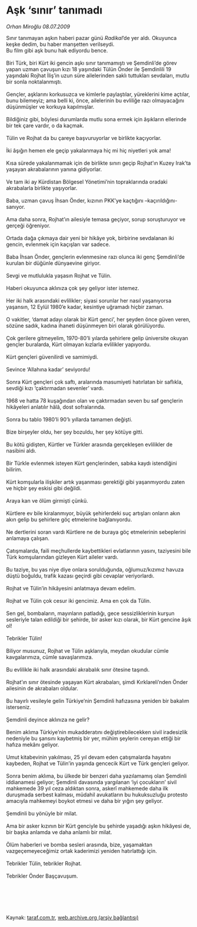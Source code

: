 # Aşk ‘sınır’ tanımadı

*Orhan Miroğlu 08.07.2009*

<div class="taraf_structure_2col_1zq">
<div class="margen_n">



 <p>Sınır tanımayan aşkın haberi pazar günü <i>Radikal</i>’de yer aldı. Okuyunca keşke dedim, bu haber manşetten verilseydi. <br/>Bu film gibi aşk bunu hak ediyordu bence. <br/><br/>Biri Türk, biri Kürt iki gencin aşkı sınır tanımamıştı ve Şemdinli’de görev yapan uzman çavuşun kızı 18 yaşındaki Tülün Önder ile Şemdinlili 19 yaşındaki Rojhat İliş’in uzun süre ailelerinden saklı tuttukları sevdaları, mutlu bir sonla noktalanmıştı. <br/><br/>Gençler, aşklarını korkusuzca ve kimlerle paylaştılar, yüreklerini kime açtılar, bunu bilemeyiz; ama belli ki, önce, ailelerinin bu evliliğe razı olmayacağını düşünmüşler ve korkuya kapılmışlar. <br/><br/>Bildiğiniz gibi, böylesi durumlarda mutlu sona ermek için âşıkların ellerinde bir tek çare vardır, o da kaçmak. <br/><br/>Tülin ve Rojhat da bu çareye başvuruyorlar ve birlikte kaçıyorlar. <br/><br/>İki âşığın hemen ele geçip yakalanmaya hiç mi hiç niyetleri yok ama! <br/><br/>Kısa sürede yakalanmamak için de birlikte sınırı geçip Rojhat’ın Kuzey Irak’ta yaşayan akrabalarının yanına gidiyorlar. <br/><br/>Ve tam iki ay Kürdistan Bölgesel Yönetimi’nin topraklarında oradaki akrabalarla birlikte yaşıyorlar. <br/><br/>Baba, uzman çavuş İhsan Önder, kızının PKK’ye kaçtığını –kaçırıldığını- sanıyor. <br/><br/>Ama daha sonra, Rojhat’ın ailesiyle temasa geçiyor, sorup soruşturuyor ve gerçeği öğreniyor. <br/><br/>Ortada dağa çıkmaya dair yeni bir hikâye yok, birbirine sevdalanan iki gencin, evlenmek için kaçışları var sadece. <br/><br/>Baba İhsan Önder, gençlerin evlenmesine razı olunca iki genç Şemdinli’de kurulan bir düğünle dünyaevine giriyor. <br/><br/>Sevgi ve mutlulukla yaşasın Rojhat ve Tülin. <br/><br/>Haberi okuyunca aklınıza çok şey geliyor ister istemez. <br/><br/>Her iki halk arasındaki evlilikler; siyasi sorunlar her nasıl yaşanıyorsa yaşansın, 12 Eylül 1980’e kadar, kesintiye uğramadı hiçbir zaman. <br/><br/>O vakitler, ‘damat adayı olarak bir Kürt genci’, her şeyden önce güven veren, sözüne sadık, kadına ihaneti düşünmeyen biri olarak görülüyordu. <br/><br/>Çok gerilere gitmeyelim, 1970-80’li yılarda şehirlere gelip üniversite okuyan gençler buralarda, Kürt olmayan kızlarla evlilikler yapıyordu. <br/><br/>Kürt gençleri güvenilirdi ve samimiydi. <br/><br/>Sevince ‘Allahına kadar’ seviyordu! <br/><br/>Sonra Kürt gençleri çok saftı, aralarında masumiyeti hatırlatan bir saflıkla, sevdiği kızı ‘çaktırmadan sevenler’ vardı. <br/><br/>1968 ve hatta 78 kuşağından olan ve çaktırmadan seven bu saf gençlerin hikâyeleri anlatılır hâlâ, dost sofralarında. <br/><br/>Sonra bu tablo 1980’li 90’lı yıllarda tamamen değişti. <br/><br/>Bize birşeyler oldu, her şey bozuldu, her şey kötüye gitti. <br/><br/>Bu kötü gidişten, Kürtler ve Türkler arasında gerçekleşen evlilikler de nasibini aldı. <br/><br/>Bir Türkle evlenmek isteyen Kürt gençlerinden, sabıka kaydı istendiğini bilirim. <br/><br/>Kürt komşularla ilişkiler artık yaşanması gerektiği gibi yaşanmıyordu zaten ve hiçbir şey eskisi gibi değildi. <br/><br/>Araya kan ve ölüm girmişti çünkü. <br/><br/>Kürtlere ev bile kiralanmıyor, büyük şehirlerdeki suç artışları onların akın akın gelip bu şehirlere göç etmelerine bağlanıyordu. <br/><br/>Ne dertlerini soran vardı Kürtlere ne de buraya göç etmelerinin sebeplerini anlamaya çalışan. <br/><br/>Çatışmalarda, faili meçhullerde kaybettikleri evlatlarının yasını, taziyesini bile Türk komşularından gizleyen Kürt aileler vardı. <br/><br/>Bu taziye, bu yas niye diye onlara sorulduğunda, oğlumuz/kızımız havuza düştü boğuldu, trafik kazası geçirdi gibi cevaplar veriyorlardı. <br/><br/>Rojhat ve Tülin’in hikâyesini anlatmaya devam edelim. <br/><br/>Rojhat ve Tülin çok cesur iki gencimiz. Ama en çok da Tülin. <br/><br/>Sen gel, bombaların, mayınların patladığı, gece sessizliklerinin kurşun sesleriyle talan edildiği bir şehirde, bir asker kızı olarak, bir Kürt gencine âşık ol! <br/><br/>Tebrikler Tülin! <br/><br/>Biliyor musunuz, Rojhat ve Tülin aşklarıyla, meydan okudular cümle kavgalarımıza, cümle savaşlarımıza. <br/><br/>Bu evlilikle iki halk arasındaki akrabalık sınır ötesine taşındı. <br/><br/>Rojhat’ın sınır ötesinde yaşayan Kürt akrabaları, şimdi Kırklareli’nden Önder ailesinin de akrabaları oldular. <br/><br/>Bu hayırlı vesileyle gelin Türkiye’nin Şemdinli hafızasına yeniden bir bakalım isterseniz. <br/><br/>Şemdinli deyince aklınıza ne gelir? <br/><br/>Benim aklıma Türkiye’nin mukadderatını değiştirebilecekken sivil iradesizlik nedeniyle bu şansını kaybetmiş bir yer, mühim şeylerin cereyan ettiği bir hafıza mekânı geliyor. <br/><br/>Umut kitabevinin yakılması, 25 yıl devam eden çatışmalarda hayatını kaybeden, Rojhat ve Tülin’in yaşında gencecik Kürt ve Türk gençleri geliyor. <br/><br/>Sonra benim aklıma, bu ülkede bir benzeri daha yazılamamış olan Şemdinli iddianamesi geliyor; Şemdinli davasında yargılanan ‘iyi çocukların’ sivil mahkemede 39 yıl ceza aldıktan sonra, askerî mahkemede daha ilk duruşmada serbest kalması, müdahil avukatların bu hukuksuzluğu protesto amacıyla mahkemeyi boykot etmesi ve daha bir yığın şey geliyor. <br/><br/>Şemdinli bu yönüyle bir milat. <br/><br/>Ama bir asker kızının bir Kürt genciyle bu şehirde yaşadığı aşkın hikâyesi de, bir başka anlamda ve daha anlamlı bir milat. <br/><br/>Ölüm haberleri ve bomba sesleri arasında, bize, yaşamaktan vazgeçemeyeceğimiz ortak kaderimizi yeniden hatırlattığı için. <br/><br/>Tebrikler Tülin, tebrikler Rojhat. <br/><br/>Tebrikler Önder Başçavuşum.</p>
<br/>
<br/>
<br/>



<br/>


<div id="taraf_not">
</div>

</div>


</div>

Kaynak: [taraf.com.tr](http://taraf.com.tr:80/makale/6457.htm), [web.archive.org (arşiv bağlantısı)](http://web.archive.org/web/20091118142000/http://taraf.com.tr:80/makale/6457.htm)
